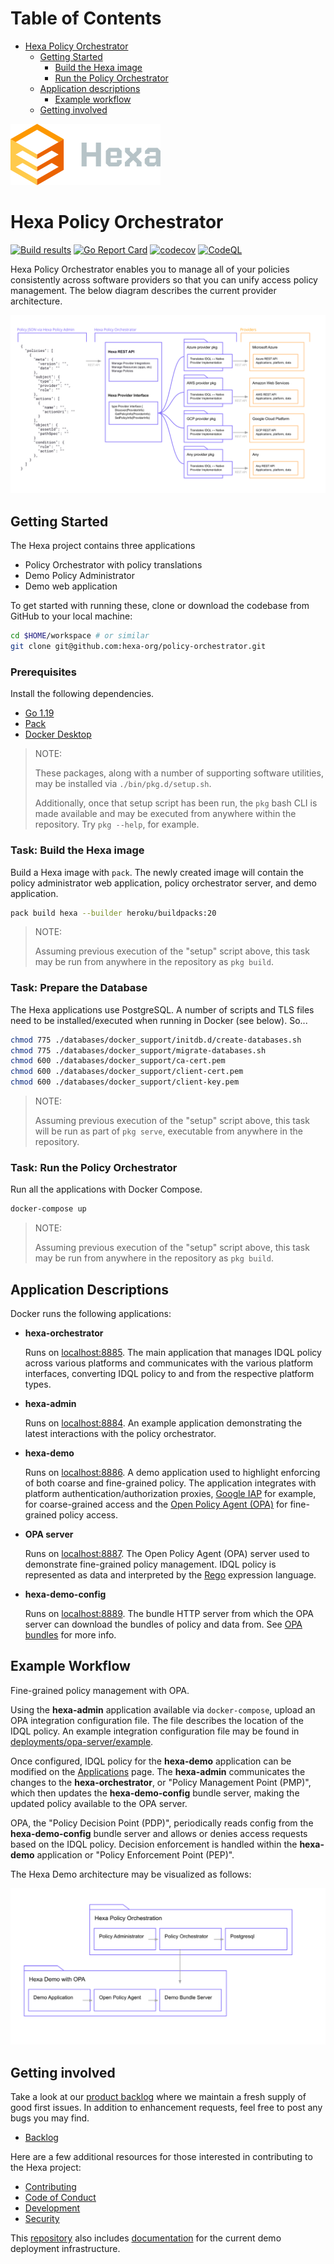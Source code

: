 # Table of Contents
- [Hexa Policy Orchestrator](#hexa-policy-orchestrator)
  * [Getting Started](#getting-started)
    + [Build the Hexa image](#build-the-hexa-image)
    + [Run the Policy Orchestrator](#run-the-policy-orchestrator)
  * [Application descriptions](#application-descriptions)
    + [Example workflow](#example-workflow)
  * [Getting involved](#getting-involved)

![hexa-logo](docs/hexa-logo.svg)

# Hexa Policy Orchestrator

[![Build results](https://github.com/hexa-org/policy-orchestrator/workflows/build/badge.svg)](https://github.com/hexa-org/policy-orchestrator/actions)
[![Go Report Card](https://goreportcard.com/badge/hexa-org/policy-orchestrator)](https://goreportcard.com/report/hexa-org/policy-orchestrator)
[![codecov](https://codecov.io/gh/hexa-org/policy-orchestrator/branch/main/graph/badge.svg)](https://codecov.io/gh/hexa-org/policy-orchestrator)
[![CodeQL](https://github.com/hexa-org/policy-orchestrator/actions/workflows/codeql-analysis.yml/badge.svg)](https://github.com/hexa-org/policy-orchestrator/actions/workflows/codeql-analysis.yml)

Hexa Policy Orchestrator enables you to manage all of your policies consistently across software providers
so that you can unify access policy management. The below diagram describes the current provider architecture.

![Hexa Provider Architecture](docs/hexa-provider-architecture.svg "hexa provider architecture")

## Getting Started

The Hexa project contains three applications

- Policy Orchestrator with policy translations
- Demo Policy Administrator
- Demo web application

To get started with running these, clone or download the codebase from GitHub to your local machine:

```bash
cd $HOME/workspace # or similar
git clone git@github.com:hexa-org/policy-orchestrator.git
```

### Prerequisites

Install the following dependencies.

- [Go 1.19](https://go.dev)
- [Pack](https://buildpacks.io)
- [Docker Desktop](https://www.docker.com/products/docker-desktop)

> NOTE:
>
> These packages, along with a number of supporting software utilities, may be
> installed via `./bin/pkg.d/setup.sh`.
>
> Additionally, once that setup script has been run, the `pkg` bash CLI is made
> available and may be executed from anywhere within the repository. Try
> `pkg --help`, for example.

### Task: Build the Hexa image

Build a Hexa image with `pack`. The newly created image will contain the policy
administrator web application, policy orchestrator server, and demo application.

```bash
pack build hexa --builder heroku/buildpacks:20
```

> NOTE:
>
> Assuming previous execution of the "setup" script above, this task may be run
> from anywhere in the repository as `pkg build`.

### Task: Prepare the Database

The Hexa applications use PostgreSQL. A number of scripts and TLS files need to be installed/executed when running in Docker (see below). So...

```bash
chmod 775 ./databases/docker_support/initdb.d/create-databases.sh
chmod 775 ./databases/docker_support/migrate-databases.sh
chmod 600 ./databases/docker_support/ca-cert.pem
chmod 600 ./databases/docker_support/client-cert.pem
chmod 600 ./databases/docker_support/client-key.pem
```

> NOTE:
>
> Assuming previous execution of the "setup" script above, this task will be
> run as part of `pkg serve`, executable from anywhere in the repository.

### Task: Run the Policy Orchestrator

Run all the applications with Docker Compose.

```bash
docker-compose up
```

> NOTE:
>
> Assuming previous execution of the "setup" script above, this task may be run
> from anywhere in the repository as `pkg build`.

## Application Descriptions

Docker runs the following applications:

- **hexa-orchestrator**

  Runs on [localhost:8885](http://localhost:8885/health). The main application
  that manages IDQL policy across various platforms and communicates with the
  various platform interfaces, converting IDQL policy to and from the respective
  platform types.

- **hexa-admin**

  Runs on [localhost:8884](http://localhost:8884/). An example application
  demonstrating the latest interactions with the policy orchestrator.

- **hexa-demo**

  Runs on [localhost:8886](http://localhost:8886/). A demo application used to
  highlight enforcing of both coarse and fine-grained policy. The application
  integrates with platform authentication/authorization proxies,
  [Google IAP](https://cloud.google.com/iap) for example, for coarse-grained
  access and the [Open Policy Agent (OPA)](https://www.openpolicyagent.org/)
  for fine-grained policy access.

- **OPA server**

  Runs on [localhost:8887](http://localhost:8887/). The Open Policy Agent (OPA)
  server used to demonstrate fine-grained policy management. IDQL policy is
  represented as data and interpreted by the [Rego](https://www.openpolicyagent.org/docs/latest/policy-language/)
  expression language.

- **hexa-demo-config**

  Runs on [localhost:8889](http://localhost:8889/health). The bundle HTTP
  server from which the OPA server can download the bundles of policy and data
  from. See [OPA bundles][opa-bundles] for more info.

## Example Workflow

Fine-grained policy management with OPA.

Using the **hexa-admin** application available via `docker-compose`, upload an
OPA integration configuration file. The file describes the location of the IDQL
policy. An example integration configuration file may be found in
[deployments/opa-server/example](deployments/opa-server/example).

Once configured, IDQL policy for the **hexa-demo** application can be modified
on the [Applications](http://localhost:8884/applications) page. The
**hexa-admin** communicates the changes to the **hexa-orchestrator**, or
"Policy Management Point (PMP)", which then updates the **hexa-demo-config** bundle
server, making the updated policy available to the OPA server.

OPA, the "Policy Decision Point (PDP)", periodically reads config from the
**hexa-demo-config** bundle server and allows or denies access requests based on
the IDQL policy. Decision enforcement is handled within the **hexa-demo**
application or "Policy Enforcement Point (PEP)".

The Hexa Demo architecture may be visualized as follows:

![Hexa Demo Architecture](docs/hexa-demo-architecture.svg "hexa demo architecture")

## Getting involved

Take a look at our [product backlog](https://github.com/orgs/hexa-org/projects/1)
where we maintain a fresh supply of good first issues. In addition to
enhancement requests, feel free to post any bugs you may find.

- [Backlog](https://github.com/orgs/hexa-org/projects/1)

Here are a few additional resources for those interested in contributing to the
Hexa project:

- [Contributing](CONTRIBUTING.md)
- [Code of Conduct](CODE_OF_CONDUCT.md)
- [Development](DEVELOPMENT.md)
- [Security](SECURITY.md)

This [repository](https://github.com/hexa-org/policy-orchestrator) also includes
[documentation](docs/infrastructure/README.md) for the current demo deployment
infrastructure.

[opa-bundles]: https://www.openpolicyagent.org/docs/latest/management-bundles/
